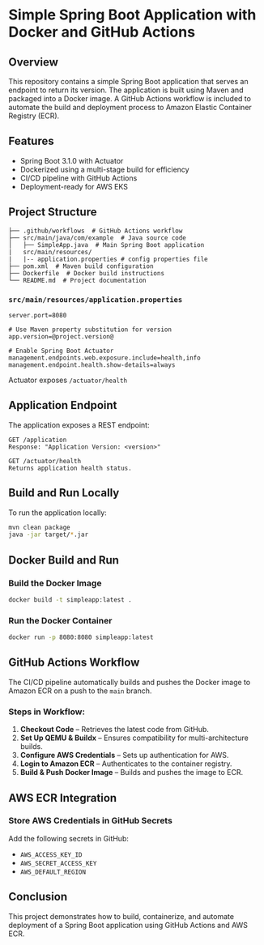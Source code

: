 # Simple Spring Boot Application with Docker and GitHub Actions

## Overview
This repository contains a simple Spring Boot application that serves an endpoint to return its version. The application is built using Maven and packaged into a Docker image. A GitHub Actions workflow is included to automate the build and deployment process to Amazon Elastic Container Registry (ECR).

## Features
- Spring Boot 3.1.0 with Actuator
- Dockerized using a multi-stage build for efficiency
- CI/CD pipeline with GitHub Actions
- Deployment-ready for AWS EKS

## Project Structure
```
├── .github/workflows  # GitHub Actions workflow
├── src/main/java/com/example  # Java source code
│   ├── SimpleApp.java  # Main Spring Boot application
|   src/main/resources/
|   |-- application.properties # config properties file
├── pom.xml  # Maven build configuration
├── Dockerfile  # Docker build instructions
└── README.md  # Project documentation
```

### `src/main/resources/application.properties`

```
server.port=8080

# Use Maven property substitution for version
app.version=@project.version@

# Enable Spring Boot Actuator
management.endpoints.web.exposure.include=health,info
management.endpoint.health.show-details=always
```

Actuator exposes `/actuator/health`

## Application Endpoint
The application exposes a REST endpoint:
```
GET /application
Response: "Application Version: <version>"
```
```
GET /actuator/health
Returns application health status.
```

## Build and Run Locally
To run the application locally:
```sh
mvn clean package
java -jar target/*.jar
```

## Docker Build and Run
### Build the Docker Image
```sh
docker build -t simpleapp:latest .
```
### Run the Docker Container
```sh
docker run -p 8080:8080 simpleapp:latest
```

## GitHub Actions Workflow
The CI/CD pipeline automatically builds and pushes the Docker image to Amazon ECR on a push to the `main` branch.

### Steps in Workflow:
1. **Checkout Code** – Retrieves the latest code from GitHub.
2. **Set Up QEMU & Buildx** – Ensures compatibility for multi-architecture builds.
3. **Configure AWS Credentials** – Sets up authentication for AWS.
4. **Login to Amazon ECR** – Authenticates to the container registry.
5. **Build & Push Docker Image** – Builds and pushes the image to ECR.

## AWS ECR Integration
### Store AWS Credentials in GitHub Secrets
Add the following secrets in GitHub:
- `AWS_ACCESS_KEY_ID`
- `AWS_SECRET_ACCESS_KEY`
- `AWS_DEFAULT_REGION`


## Conclusion
This project demonstrates how to build, containerize, and automate deployment of a Spring Boot application using GitHub Actions and AWS ECR.
